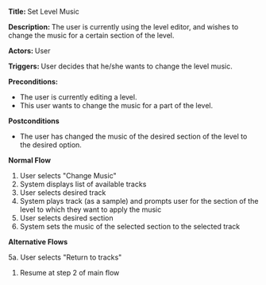 <strong> Title: </strong>
Set Level Music

<strong> Description: </strong>
The user is currently using the level editor, and wishes to change the music for a certain section of the level.

<strong> Actors: </strong>
User

<strong> Triggers: </strong>
User decides that he/she wants to change the level music.

<strong> Preconditions: </strong>

<ul>
<li>The user is currently editing a level.</li>
<li>This user wants to change the music for a part of the level.</li>
</ul>

<strong> Postconditions </strong>

<ul>
<li>The user has changed the music of the desired section of the level to the desired option.</li>
</ul>

<strong> Normal Flow </strong>

<ol>
<li>User selects "Change Music"</li>
<li>System displays list of available tracks</li>
<li>User selects desired track</li>
<li>System plays track (as a sample) and prompts user for the section of the level to which they want to apply the music</li>
<li>User selects desired section</li>
<li>System sets the music of the selected section to the selected track</li>
</ol>

<strong> Alternative Flows </strong>

5a. User selects "Return to tracks"
<ol>
<li>Resume at step 2 of main flow</li>
</ol>
